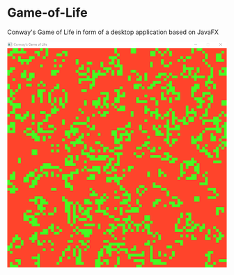 # Game-of-Life
Conway's Game of Life in form of a desktop application based on JavaFX

![Preview](https://github.com/softknk/Game-of-Life/blob/master/preview.png)
